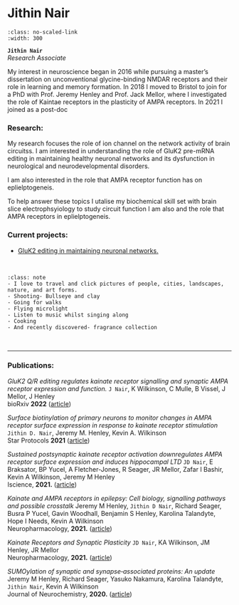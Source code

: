 # Jithin Nair

```{image} ../../img/members/jithin.jpg 
:class: no-scaled-link
:width: 300
```

**`Jithin Nair`**  
_Research Associate_  
[<i class="fa-brands fa-twitter fa-lg" style="color:#2a67cf"></i>](https://twitter.com/JithinDNair)
[<i class="fa-brands fa-linkedin-in fa-lg" style="color:#5a97d8"></i>](https://www.linkedin.com/in/jithin-d-nair-1bbaa5164/?originalSubdomain=uk)
[<i class="fa-brands fa-researchgate" style="color: #57dba8;"></i>](https://www.researchgate.net/profile/Jithin-Nair-2)
[<i class="fa-brands fa-orcid" style="color: #6eee5d;"></i>](https://orcid.org/0000-0002-7351-3179)
[<i class="fa-solid fa-building-columns" style="color: #d74242;"></i>](https://research-information.bris.ac.uk/en/persons/jithin-d-nair-2)
[<i class="fa-solid fa-envelope"></i>](mailto:jithin.nair@bristol.ac.uk)


My interest in neuroscience began in 2016 while pursuing a master’s dissertation on unconventional glycine-binding NMDAR 
receptors and their role in learning and memory formation. 
In 2018 I moved to Bristol to join for a PhD with Prof. Jeremy Henley and Prof. Jack Mellor, 
where I investigated the role of Kaintae receptors in the plasticity of AMPA receptors. 
In 2021 I joined as a post-doc 
 

### Research:
 
My research focuses the role of ion channel on the network activity of brain circuitss. I am interested in understanding
the role of GluK2 pre-mRNA editing in maintaining healthy neuronal networks and its dysfunction in neurological and neurodevelopmental disorders.

I am also interested in the role that AMPA receptor function has on eplielptogeneis.

To help answer these topics I utalise my biochemical skill set with brain slice electrophsyiology to study circuit function 
I am also and  the role that AMPA receptors in eplielptogeneis.


### Current projects:

- [GluK2 editing in maintaining neuronal networks.](../../projects/kainate-editing)


&nbsp;


```{admonition} Outside of the lab
:class: note
- I love to travel and click pictures of people, cities, landscapes, nature, and art forms. 
- Shooting- Bullseye and clay
- Going for walks
- Flying microlight
- Listen to music whilst singing along
- Cooking
- And recently discovered- fragrance collection

``` 


&nbsp;

---


### Publications:

_GluK2 Q/R editing regulates kainate receptor signalling and synaptic AMPA receptor expression and function._
`J Nair`, K Wilkinson, C Mulle, B Vissel, J Mellor, J Henley  
bioRxiv	**2022** ([article](https://www.biorxiv.org/content/10.1101/2022.10.31.514576v1.abstract))

_Surface biotinylation of primary neurons to monitor changes in AMPA receptor surface expression in response to kainate receptor stimulation_
`Jithin D. Nair`, Jeremy M. Henley, Kevin A. Wilkinson  
Star Protocols **2021** ([article](https://www.sciencedirect.com/science/article/pii/S2666166721006985))

_Sustained postsynaptic kainate receptor activation downregulates AMPA receptor surface expression and induces hippocampal LTD_
`JD Nair`, E Braksator, BP Yucel, A Fletcher-Jones, R Seager, JR Mellor, Zafar I Bashir, Kevin A Wilkinson, Jeremy M Henley  
Iscience, **2021.** ([article](https://www.sciencedirect.com/science/article/pii/S2589004221009974))

_Kainate and AMPA receptors in epilepsy: Cell biology, signalling pathways and possible crosstalk_
Jeremy M Henley, `Jithin D Nair`, Richard Seager, Busra P Yucel, Gavin Woodhall, Benjamin S Henley, Karolina Talandyte, Hope I Needs, Kevin A Wilkinson  
Neuropharmacology, **2021.** ([article](https://www.sciencedirect.com/science/article/pii/S0028390821001234))

_Kainate Receptors and Synaptic Plasticity_
`JD Nair`, KA Wilkinson, JM Henley, JR Mellor  
Neuropharmacology, **2021.** ([article](https://www.sciencedirect.com/science/article/pii/S0028390821000940))

_SUMOylation of synaptic and synapse‐associated proteins: An update_
Jeremy M Henley, Richard Seager, Yasuko Nakamura, Karolina Talandyte, `Jithin Nair`, Kevin A Wilkinson  
Journal of Neurochemistry, **2020.** ([article](https://onlinelibrary.wiley.com/doi/full/10.1111/jnc.15103))